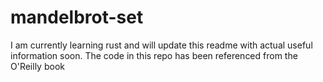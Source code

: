 # mandelbrot-set

I am currently learning rust and will update this readme with actual useful information soon. The code in this repo has been referenced from the O'Reilly book
